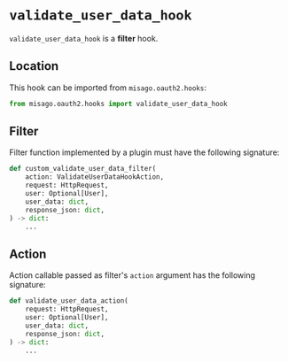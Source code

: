 # `validate_user_data_hook`

`validate_user_data_hook` is a **filter** hook.


## Location

This hook can be imported from `misago.oauth2.hooks`:

```python
from misago.oauth2.hooks import validate_user_data_hook
```


## Filter

Filter function implemented by a plugin must have the following signature:

```python
def custom_validate_user_data_filter(
    action: ValidateUserDataHookAction,
    request: HttpRequest,
    user: Optional[User],
    user_data: dict,
    response_json: dict,
) -> dict:
    ...
```


## Action

Action callable passed as filter's `action` argument has the following signature:

```python
def validate_user_data_action(
    request: HttpRequest,
    user: Optional[User],
    user_data: dict,
    response_json: dict,
) -> dict:
    ...
```